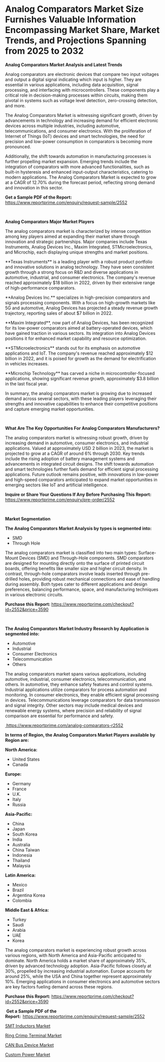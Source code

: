 <p><h1>Analog Comparators Market Size Furnishes Valuable Information Encompassing Market Share, Market Trends, and Projections Spanning from 2025 to 2032</h1></p><p><strong>Analog Comparators Market Analysis and Latest Trends</strong></p>
<p><p>Analog comparators are electronic devices that compare two input voltages and output a digital signal indicating which input is higher. They are essential in various applications, including data acquisition, signal processing, and interfacing with microcontrollers. These components play a critical role in decision-making processes within circuits, making them pivotal in systems such as voltage level detection, zero-crossing detection, and more.</p><p>The Analog Comparators Market is witnessing significant growth, driven by advancements in technology and increasing demand for efficient electronic devices across multiple industries, including automotive, telecommunications, and consumer electronics. With the proliferation of Internet of Things (IoT) devices and smart technologies, the need for precision and low-power consumption in comparators is becoming more pronounced. </p><p>Additionally, the shift towards automation in manufacturing processes is further propelling market expansion. Emerging trends include the integration of comparators with more advanced functionalities, such as built-in hysteresis and enhanced input-output characteristics, catering to modern applications. The Analog Comparators Market is expected to grow at a CAGR of 12.70% during the forecast period, reflecting strong demand and innovation in this sector.</p></p>
<p><strong>Get a Sample PDF of the Report:&nbsp;</strong> <a href="https://www.reportprime.com/enquiry/request-sample/2552?utm_campaign=2110&utm_medium=2&utm_source=Github&utm_content=ia&utm_term=18032025&utm_id=analog-comparators">https://www.reportprime.com/enquiry/request-sample/2552</a></p>
<p>&nbsp;</p>
<p><strong>Analog Comparators Major Market Players</strong></p>
<p><p>The analog comparators market is characterized by intense competition among key players aimed at expanding their market share through innovation and strategic partnerships. Major companies include Texas Instruments, Analog Devices Inc., Maxim Integrated, STMicroelectronics, and Microchip, each displaying unique strengths and market positions.</p><p>**Texas Instruments** is a leading player with a robust product portfolio and innovative solutions in analog technology. They have seen consistent growth through a strong focus on R&D and diverse applications in automotive, industrial, and consumer electronics. The company's revenue reached approximately $18 billion in 2022, driven by their extensive range of high-performance comparators.</p><p>**Analog Devices Inc.** specializes in high-precision comparators and signals processing components. With a focus on high-growth markets like 5G and automotive, Analog Devices has projected a steady revenue growth trajectory, reporting sales of about $7 billion in 2022.</p><p>**Maxim Integrated**, now part of Analog Devices, has been recognized for its low-power comparators aimed at battery-operated devices, which have gained traction in various sectors. Its integration into Analog Devices positions it for enhanced market capability and resource optimization.</p><p>**STMicroelectronics** stands out for its emphasis on automotive applications and IoT. The company's revenue reached approximately $12 billion in 2022, and it is poised for growth as the demand for electrification in vehicles increases.</p><p>**Microchip Technology** has carved a niche in microcontroller-focused applications, showing significant revenue growth, approximately $3.8 billion in the last fiscal year. </p><p>In summary, the analog comparators market is growing due to increased demand across several sectors, with these leading players leveraging their strengths and innovative capabilities to enhance their competitive positions and capture emerging market opportunities.</p></p>
<p>&nbsp;</p>
<p><strong>What Are The Key Opportunities For Analog Comparators Manufacturers?</strong></p>
<p><p>The analog comparators market is witnessing robust growth, driven by increasing demand in automotive, consumer electronics, and industrial applications. Valued at approximately USD 2 billion in 2023, the market is projected to grow at a CAGR of around 6% through 2030. Key trends include the rising adoption of battery management systems and advancements in integrated circuit designs. The shift towards automation and smart technologies further fuels demand for efficient signal processing applications. Future outlook remains positive, with innovations in low-power and high-speed comparators anticipated to expand market opportunities in emerging sectors like IoT and artificial intelligence.</p></p>
<p><strong>Inquire or Share Your Questions If Any Before Purchasing This Report:</strong> <a href="https://www.reportprime.com/enquiry/pre-order/2552?utm_campaign=2110&utm_medium=2&utm_source=Github&utm_content=ia&utm_term=18032025&utm_id=analog-comparators">https://www.reportprime.com/enquiry/pre-order/2552</a></p>
<p>&nbsp;</p>
<p><strong>Market Segmentation</strong></p>
<p><strong>The Analog Comparators Market Analysis by types is segmented into:</strong></p>
<p><ul><li>SMD</li><li>Through Hole</li></ul></p>
<p><p>The analog comparators market is classified into two main types: Surface-Mount Devices (SMD) and Through-Hole components. SMD comparators are designed for mounting directly onto the surface of printed circuit boards, offering benefits like smaller size and higher circuit density. In contrast, through-hole comparators involve leads inserted through pre-drilled holes, providing robust mechanical connections and ease of handling during assembly. Both types cater to different applications and design preferences, balancing performance, space, and manufacturing techniques in various electronic circuits.</p></p>
<p><strong>Purchase this Report:&nbsp;</strong><a href="https://www.reportprime.com/checkout?id=2552&price=3590&utm_campaign=2110&utm_medium=2&utm_source=Github&utm_content=ia&utm_term=18032025&utm_id=analog-comparators">https://www.reportprime.com/checkout?id=2552&price=3590</a></p>
<p>&nbsp;</p>
<p><strong>The Analog Comparators Market Industry Research by Application is segmented into:</strong></p>
<p><ul><li>Automotive</li><li>Industrial</li><li>Consumer Electronics</li><li>Telecommunication</li><li>Others</li></ul></p>
<p><p>The analog comparators market spans various applications, including automotive, industrial, consumer electronics, telecommunication, and others. In automotive, they enhance safety features and control systems. Industrial applications utilize comparators for process automation and monitoring. In consumer electronics, they enable efficient signal processing in devices. Telecommunications leverage comparators for data transmission and signal integrity. Other sectors may include medical devices and renewable energy systems, where precision and reliability of signal comparison are essential for performance and safety.</p></p>
<p><a href="https://www.reportprime.com/analog-comparators-r2552?utm_campaign=2110&utm_medium=2&utm_source=Github&utm_content=ia&utm_term=18032025&utm_id=analog-comparators">&nbsp;https://www.reportprime.com/analog-comparators-r2552</a></p>
<p><strong>In terms of Region, the Analog Comparators Market Players available by Region are:</strong></p>
<p>
    <p> <strong> North America: </strong>
        <ul>
            <li>United States</li>
            <li>Canada</li>
        </ul>
        </p> 
    <p> <strong> Europe: </strong>
        <ul>
            <li>Germany</li>
            <li>France</li>
            <li>U.K.</li>
            <li>Italy</li>
            <li>Russia</li>
        </ul>
        </p> 
    <p> <strong> Asia-Pacific: </strong>
        <ul>
            <li>China</li>
            <li>Japan</li>
            <li>South Korea</li>
            <li>India</li>
            <li>Australia</li>
            <li>China Taiwan</li>
            <li>Indonesia</li>
            <li>Thailand</li>
            <li>Malaysia</li>
        </ul>
        </p> 
    <p> <strong> Latin America: </strong>
        <ul>
            <li>Mexico</li>
            <li>Brazil</li>
            <li>Argentina Korea</li>
            <li>Colombia</li>
        </ul>
        </p> 
    <p> <strong> Middle East & Africa: </strong>
        <ul>
            <li>Turkey</li>
            <li>Saudi</li>
            <li>Arabia</li>
            <li>UAE</li>
            <li>Korea</li>
        </ul>
    </p>
    </p>
<p><p>The analog comparators market is experiencing robust growth across various regions, with North America and Asia-Pacific anticipated to dominate. North America holds a market share of approximately 35%, driven by advanced technology adoption. Asia-Pacific follows closely at 30%, propelled by increasing industrial automation. Europe accounts for around 25%, while the USA and China together represent approximately 10%. Emerging applications in consumer electronics and automotive sectors are key factors fueling demand across these regions.</p></p>
<p><strong>Purchase this Report: </strong><a href="https://www.reportprime.com/checkout?id=2552&price=3590&utm_campaign=2110&utm_medium=2&utm_source=Github&utm_content=ia&utm_term=18032025&utm_id=analog-comparators">https://www.reportprime.com/checkout?id=2552&price=3590</a></p>
<p>&nbsp;<strong>Get a Sample PDF of the Report:&nbsp;&nbsp;</strong><a href="https://www.reportprime.com/enquiry/request-sample/2552?utm_campaign=2110&utm_medium=2&utm_source=Github&utm_content=ia&utm_term=18032025&utm_id=analog-comparators">https://www.reportprime.com/enquiry/request-sample/2552</a></p>
<p><strong></strong></p>
<p><p><a href="https://github.com/billejuman43/Market-Research-Report-List-1/blob/main/smt-inductors-market.md?utm_campaign=2110&utm_medium=2&utm_source=Github&utm_content=ia&utm_term=18032025&utm_id=analog-comparators">SMT Inductors Market</a></p><p><a href="https://github.com/dafertsuria/Market-Research-Report-List-1/blob/main/ring-crimp-terminal-market.md?utm_campaign=2110&utm_medium=2&utm_source=Github&utm_content=ia&utm_term=18032025&utm_id=analog-comparators">Ring Crimp Terminal Market</a></p><p><a href="https://github.com/shroffuhpa/Market-Research-Report-List-1/blob/main/can-bus-device-market.md?utm_campaign=2110&utm_medium=2&utm_source=Github&utm_content=ia&utm_term=18032025&utm_id=analog-comparators">CAN Bus Device Market</a></p><p><a href="https://github.com/pockettifere14/Market-Research-Report-List-1/blob/main/custom-power-market.md?utm_campaign=2110&utm_medium=2&utm_source=Github&utm_content=ia&utm_term=18032025&utm_id=analog-comparators">Custom Power Market</a></p></p>